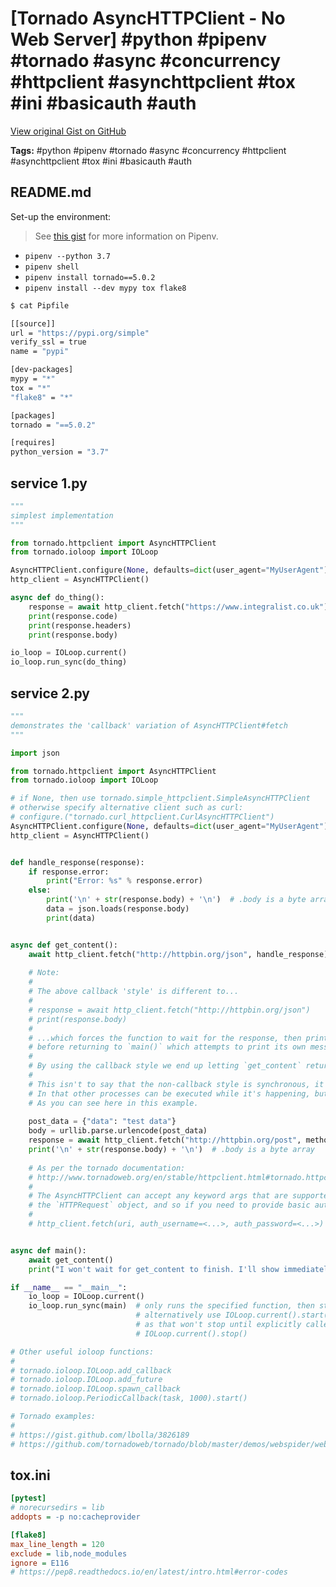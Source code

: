 # [Tornado AsyncHTTPClient - No Web Server] #python #pipenv #tornado #async #concurrency #httpclient #asynchttpclient #tox #ini #basicauth #auth

[View original Gist on GitHub](https://gist.github.com/Integralist/fd603239cacbb3d3d317950905b76096)

**Tags:** #python #pipenv #tornado #async #concurrency #httpclient #asynchttpclient #tox #ini #basicauth #auth

## README.md

Set-up the environment:

> See [this gist](https://gist.github.com/9e0c5ee9c2cc2568dd1961bf370716c9) for more information on Pipenv.

- `pipenv --python 3.7`
- `pipenv shell`
- `pipenv install tornado==5.0.2`
- `pipenv install --dev mypy tox flake8`

```bash
$ cat Pipfile

[[source]]
url = "https://pypi.org/simple"
verify_ssl = true
name = "pypi"

[dev-packages]
mypy = "*"
tox = "*"
"flake8" = "*"

[packages]
tornado = "==5.0.2"

[requires]
python_version = "3.7"
```

## service 1.py

```python
"""
simplest implementation
"""

from tornado.httpclient import AsyncHTTPClient
from tornado.ioloop import IOLoop

AsyncHTTPClient.configure(None, defaults=dict(user_agent="MyUserAgent"))
http_client = AsyncHTTPClient()

async def do_thing():
    response = await http_client.fetch("https://www.integralist.co.uk")
    print(response.code)
    print(response.headers)
    print(response.body)

io_loop = IOLoop.current()
io_loop.run_sync(do_thing)
```

## service 2.py

```python
"""
demonstrates the 'callback' variation of AsyncHTTPClient#fetch
"""

import json

from tornado.httpclient import AsyncHTTPClient
from tornado.ioloop import IOLoop

# if None, then use tornado.simple_httpclient.SimpleAsyncHTTPClient
# otherwise specify alternative client such as curl:
# configure.("tornado.curl_httpclient.CurlAsyncHTTPClient")
AsyncHTTPClient.configure(None, defaults=dict(user_agent="MyUserAgent"))
http_client = AsyncHTTPClient()


def handle_response(response):
    if response.error:
        print("Error: %s" % response.error)
    else:
        print('\n' + str(response.body) + '\n')  # .body is a byte array
        data = json.loads(response.body)
        print(data)


async def get_content():
    await http_client.fetch("http://httpbin.org/json", handle_response)
    
    # Note:
    #
    # The above callback 'style' is different to...
    #
    # response = await http_client.fetch("http://httpbin.org/json")
    # print(response.body)
    #
    # ...which forces the function to wait for the response, then print it,
    # before returning to `main()` which attempts to print its own message.
    #
    # By using the callback style we end up letting `get_content` return immediately. 
    #
    # This isn't to say that the non-callback style is synchronous, it is still asynchronous.
    # In that other processes can be executed while it's happening, but it doesn't work quite the same.
    # As you can see here in this example.
    
    post_data = {"data": "test data"}
    body = urllib.parse.urlencode(post_data)
    response = await http_client.fetch("http://httpbin.org/post", method='POST', headers=None, body=body)
    print('\n' + str(response.body) + '\n')  # .body is a byte array
    
    # As per the tornado documentation:
    # http://www.tornadoweb.org/en/stable/httpclient.html#tornado.httpclient.HTTPRequest
    #
    # The AsyncHTTPClient can accept any keyword args that are supported by 
    # the `HTTPRequest` object, and so if you need to provide basic auth credentials...
    #
    # http_client.fetch(uri, auth_username=<...>, auth_password=<...>)


async def main():
    await get_content()
    print("I won't wait for get_content to finish. I'll show immediately.")

if __name__ == "__main__":
    io_loop = IOLoop.current()
    io_loop.run_sync(main)  # only runs the specified function, then stops
                            # alternatively use IOLoop.current().start()
                            # as that won't stop until explicitly called with
                            # IOLoop.current().stop()

# Other useful ioloop functions:
#
# tornado.ioloop.IOLoop.add_callback
# tornado.ioloop.IOLoop.add_future
# tornado.ioloop.IOLoop.spawn_callback
# tornado.ioloop.PeriodicCallback(task, 1000).start()

# Tornado examples:
#
# https://gist.github.com/lbolla/3826189
# https://github.com/tornadoweb/tornado/blob/master/demos/webspider/webspider.py
```

## tox.ini

```ini
[pytest]
# norecursedirs = lib
addopts = -p no:cacheprovider

[flake8]
max_line_length = 120
exclude = lib,node_modules
ignore = E116
# https://pep8.readthedocs.io/en/latest/intro.html#error-codes
```

